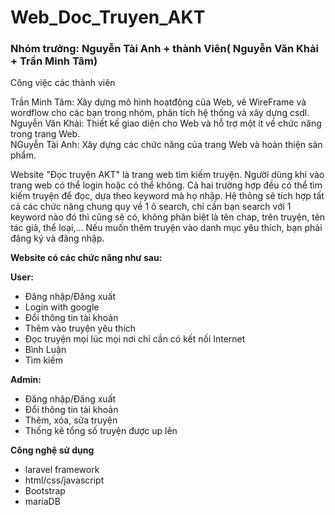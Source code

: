 # Web_Doc_Truyen_AKT

<h3>Nhóm trưởng: Nguyễn Tài Anh + thành Viên( Nguyễn Văn Khải + Trần Minh Tâm)</h3>
Công việc các thành viên

Trần Minh Tâm: Xây dựng mô hình hoạtđộng của Web, vẽ WireFrame và wordflow cho các bạn trong nhóm, phân tích hệ thống và xây dựng csdl.<br>
Nguyễn Văn Khải: Thiết kế giao diện cho Web và hỗ trợ một ít về chức năng trong trang Web.<br>
NGuyễn Tài Anh: Xây dựng các chức năng của trang Web và hoàn thiện sản phẩm.<br>

<p>Website "Đọc truyện AKT" là trang web tìm kiếm truyện. Người dùng khi vào trang web có thể login hoặc có thể không. Cả hai trường hợp đều có thể tìm kiếm truyện để đọc, dựa theo keyword mà họ nhập. Hệ thông sẽ tích hợp tất cả các chức năng chung quy về 1 ô search, chỉ cần bạn search với 1 keyword nào đó thì cũng sẽ có, không phân biệt là tên chap, trên truyện, tên tác giả, thể loại,... Nếu muốn thêm truyện vào danh mục yêu thích, bạn phải đăng ký và đăng nhập.</p>
<p style="font-weight:bold">Website có các chức năng như sau:</p>
<p style="font-weight:bold">User:</p><ul>
<li> Đăng nhập/Đăng xuất</li>
<li> Login with google</li>  
<li> Đổi thông tin tài khoản</li>
<li> Thêm vào truyện yêu thích</li>
<li> Đọc truyện mọi lúc mọi nơi chỉ cần có kết nối Internet</li>
<li> Bình Luận</li>
<li> Tìm kiếm </li>
</ul>
<p style="font-weight:bold">Admin:</p>
<ul>
<li> Đăng nhập/Đăng xuất</li>
<li> Đổi thông tin tài khoản</li>
<li> Thêm, xóa, sửa truyện</li>
<li> Thống kê tổng số truyện được up lên</li>
</ul>

<p style="font-weight:bold">Công nghệ sử dụng</p>
<ul>
<li> laravel framework</li>
<li> html/css/javascript</li>
<li> Bootstrap</li>
<li> mariaDB</li>
</ul>



